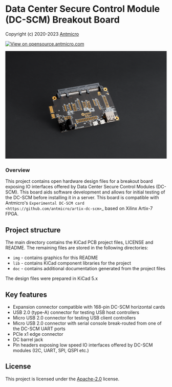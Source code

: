 # Data Center Secure Control Module (DC-SCM) Breakout Board

Copyright (c) 2020-2023 [Antmicro](https://www.antmicro.com)

[![View on opensource.antmicro.com](https://img.shields.io/badge/View%20on-Antmicro%20Open%20Source%20Portal-332d37?style=flat-square)](https://opensource.antmicro.com/projects/dc-scm-breakout-board)

![K410T devboard](/img/bmc-breakout-board.png)

### Overview

This project contains open hardware design files for a breakout board exposing IO interfaces offered by Data Center Secure Control Modules (DC-SCM).
This board aids software development and allows for initial testing of the DC-SCM before installing it in a server.
This board is compatible with Antmicro's `Experimental DC-SCM card <https://github.com/antmicro/artix-dc-scm>`_ based on Xilinx Artix-7 FPGA.

## Project structure

The main directory contains the KiCad PCB project files, LICENSE and README.
The remaining files are stored in the following directories:

* ``img`` - contains graphics for this README
* ``lib`` - contains KiCad component libraries for the project
* ``doc`` - contains additional documentation generated from the project files

The design files were prepared in KiCad 5.x

## Key features

* Expansion connector compatible with 168-pin DC-SCM horizontal cards
* USB 2.0 (type-A) connector for testing USB host controllers
* Micro USB 2.0 connector for testing USB client controllers
* Micro USB 2.0 connector with serial console break-routed from one of the DC-SCM UART ports
* PCIe x1 edge connector
* DC barrel jack
* Pin headers exposing low speed IO interfaces offered by DC-SCM modules (I2C, UART, SPI, QSPI etc.)

## License

This project is licensed under the [Apache-2.0](LICENSE) license.
